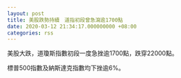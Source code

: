 ```yaml
---
layout: post
title: 美股跌勢持續　道指初段曾急瀉逾1700點
date: 2020-03-12 21:34:17.000000000 +08:00
categories: rss
---
```


美股大跌，道瓊斯指數初段一度急挫逾1700點，跌穿22000點。

標普500指數及納斯達克指數均下挫逾6%。
